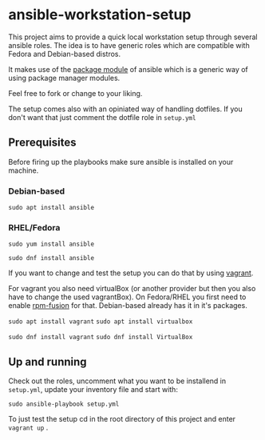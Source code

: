 # ansible-workstation-setup

This project aims to provide a quick local workstation setup through several ansible roles.
The idea is to have generic roles which are compatible with Fedora and Debian-based distros.

It makes use of the [package module](https://docs.ansible.com/ansible/latest/modules/package_module.html) of ansible which is a generic way of using package manager modules.

Feel free to fork or change to your liking.

The setup comes also with an opiniated way of handling dotfiles.
If you don't want that just comment the dotfile role in `setup.yml`

## Prerequisites

Before firing up the playbooks make sure ansible is installed on your machine.

### Debian-based

`sudo apt install ansible`

### RHEL/Fedora

`sudo yum install ansible`

`sudo dnf install ansible`

If you want to change and test the setup you can do that by using [vagrant](https://www.vagrantup.com/downloads.html).

For vagrant you also need virtualBox (or another provider but then you also have to change the used vagrantBox). On Fedora/RHEL you first need to enable [rpm-fusion](https://rpmfusion.org/) for that.
Debian-based already has it in it's packages.

`sudo apt install vagrant`
`sudo apt install virtualbox`

`sudo dnf install vagrant`
`sudo dnf install VirtualBox`

## Up and running

Check out the roles, uncomment what you want to be installend in `setup.yml`, update your inventory file and start with:

`sudo ansible-playbook setup.yml`

To just test the setup cd in the root directory of this project and enter `vagrant up` .
